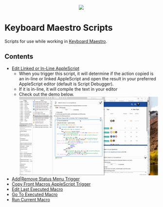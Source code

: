 <p align="center">
<img src="https://www.stairways.com/img/keyboardmaestro-256.png">
</p>

# Keyboard Maestro Scripts

Scripts for use while working in [Keyboard Maestro](https://www.keyboardmaestro.com/).

## Contents

- [Edit Linked or In-Line AppleScript](./Edit%20Linked%20or%20In-Line%20AppleScript.applescript)
  - When you trigger this script, it will determine if the action copied is an
    in-line or linked AppleScript and open the result in your preferred AppleScript
    editor (default is Script Debugger).
  - If it is in-line, it will compile the text in your editor
  - Check out the demo below.
    ![demo](../imgs/km-editscript.gif)
- [Add|Remove Status Menu Trigger](./Add|Remove%20Status%20Menu%20Trigger)
- [Copy Front Macros AppleScript Trigger](./Copy%20Front%20Macros%20AppleScript%20Trigger.applescript)
- [Edit Last Executed Macro](./Edit%20Last%20Executed%20Macro.applescript)
- [Go To Executed Macro](./Go%20To%20Executed%20Macro.applescript)
- [Run Current Macro](./Run%20Current%20Macro.applescript)
